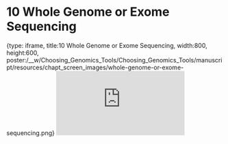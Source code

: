 # 10 Whole Genome or Exome Sequencing
 
{type: iframe, title:10 Whole Genome or Exome Sequencing, width:800, height:600, poster:/__w/Choosing_Genomics_Tools/Choosing_Genomics_Tools/manuscript/resources/chapt_screen_images/whole-genome-or-exome-sequencing.png}
![](https://hutchdatascience.org/Choosing_Genomics_Tools/whole-genome-or-exome-sequencing.html)
 

 
